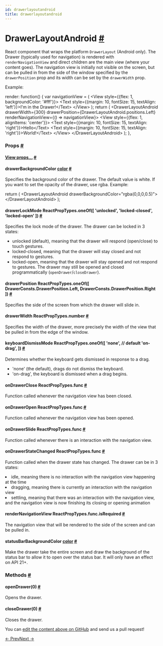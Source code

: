 ```yaml
---
id: drawerlayoutandroid
title: drawerlayoutandroid
---
```

<a id="content"></a><h1><a class="anchor" name="drawerlayoutandroid"></a>DrawerLayoutAndroid <a class="hash-link" href="docs/drawerlayoutandroid.html#drawerlayoutandroid">#</a></h1><div><div><p>React component that wraps the platform <code>DrawerLayout</code> (Android only). The
Drawer (typically used for navigation) is rendered with <code>renderNavigationView</code>
and direct children are the main view (where your content goes). The navigation
view is initially not visible on the screen, but can be pulled in from the
side of the window specified by the <code>drawerPosition</code> prop and its width can
be set by the <code>drawerWidth</code> prop.</p><p>Example:</p><div class="prism language-javascript">render<span class="token punctuation">:</span> <span class="token keyword">function</span><span class="token punctuation">(</span><span class="token punctuation">)</span> <span class="token punctuation">{</span>
  <span class="token keyword">var</span> navigationView <span class="token operator">=</span> <span class="token punctuation">(</span>
    &lt;View style<span class="token operator">=</span><span class="token punctuation">{</span><span class="token punctuation">{</span>flex<span class="token punctuation">:</span> <span class="token number">1</span><span class="token punctuation">,</span> backgroundColor<span class="token punctuation">:</span> <span class="token string">'#fff'</span><span class="token punctuation">}</span><span class="token punctuation">}</span><span class="token operator">&gt;</span>
      &lt;Text style<span class="token operator">=</span><span class="token punctuation">{</span><span class="token punctuation">{</span>margin<span class="token punctuation">:</span> <span class="token number">10</span><span class="token punctuation">,</span> fontSize<span class="token punctuation">:</span> <span class="token number">15</span><span class="token punctuation">,</span> textAlign<span class="token punctuation">:</span> <span class="token string">'left'</span><span class="token punctuation">}</span><span class="token punctuation">}</span><span class="token operator">&gt;</span>I'm <span class="token keyword">in</span> the Drawer<span class="token operator">!</span>&lt;<span class="token operator">/</span>Text<span class="token operator">&gt;</span>
    &lt;<span class="token operator">/</span>View<span class="token operator">&gt;</span>
  <span class="token punctuation">)</span><span class="token punctuation">;</span>
  <span class="token keyword">return</span> <span class="token punctuation">(</span>
    &lt;DrawerLayoutAndroid
      drawerWidth<span class="token operator">=</span><span class="token punctuation">{</span><span class="token number">300</span><span class="token punctuation">}</span>
      drawerPosition<span class="token operator">=</span><span class="token punctuation">{</span>DrawerLayoutAndroid<span class="token punctuation">.</span>positions<span class="token punctuation">.</span>Left<span class="token punctuation">}</span>
      renderNavigationView<span class="token operator">=</span><span class="token punctuation">{</span><span class="token punctuation">(</span><span class="token punctuation">)</span> <span class="token operator">=</span><span class="token operator">&gt;</span> navigationView<span class="token punctuation">}</span><span class="token operator">&gt;</span>
      &lt;View style<span class="token operator">=</span><span class="token punctuation">{</span><span class="token punctuation">{</span>flex<span class="token punctuation">:</span> <span class="token number">1</span><span class="token punctuation">,</span> alignItems<span class="token punctuation">:</span> <span class="token string">'center'</span><span class="token punctuation">}</span><span class="token punctuation">}</span><span class="token operator">&gt;</span>
        &lt;Text style<span class="token operator">=</span><span class="token punctuation">{</span><span class="token punctuation">{</span>margin<span class="token punctuation">:</span> <span class="token number">10</span><span class="token punctuation">,</span> fontSize<span class="token punctuation">:</span> <span class="token number">15</span><span class="token punctuation">,</span> textAlign<span class="token punctuation">:</span> <span class="token string">'right'</span><span class="token punctuation">}</span><span class="token punctuation">}</span><span class="token operator">&gt;</span>Hello&lt;<span class="token operator">/</span>Text<span class="token operator">&gt;</span>
        &lt;Text style<span class="token operator">=</span><span class="token punctuation">{</span><span class="token punctuation">{</span>margin<span class="token punctuation">:</span> <span class="token number">10</span><span class="token punctuation">,</span> fontSize<span class="token punctuation">:</span> <span class="token number">15</span><span class="token punctuation">,</span> textAlign<span class="token punctuation">:</span> <span class="token string">'right'</span><span class="token punctuation">}</span><span class="token punctuation">}</span><span class="token operator">&gt;</span>World<span class="token operator">!</span>&lt;<span class="token operator">/</span>Text<span class="token operator">&gt;</span>
      &lt;<span class="token operator">/</span>View<span class="token operator">&gt;</span>
    &lt;<span class="token operator">/</span>DrawerLayoutAndroid<span class="token operator">&gt;</span>
  <span class="token punctuation">)</span><span class="token punctuation">;</span>
<span class="token punctuation">}</span><span class="token punctuation">,</span></div></div><h3><a class="anchor" name="props"></a>Props <a class="hash-link" href="docs/drawerlayoutandroid.html#props">#</a></h3><div class="props"><div class="prop"><h4 class="propTitle"><a class="anchor" name="view"></a><a href="docs/view.html#props">View props...</a> <a class="hash-link" href="docs/drawerlayoutandroid.html#view">#</a></h4></div><div class="prop"><h4 class="propTitle"><a class="anchor" name="drawerbackgroundcolor"></a>drawerBackgroundColor <span class="propType"><a href="docs/colors.html">color</a></span> <a class="hash-link" href="docs/drawerlayoutandroid.html#drawerbackgroundcolor">#</a></h4><div><p>Specifies the background color of the drawer. The default value is white.
If you want to set the opacity of the drawer, use rgba. Example:</p><div class="prism language-javascript"><span class="token keyword">return</span> <span class="token punctuation">(</span>
  &lt;DrawerLayoutAndroid drawerBackgroundColor<span class="token operator">=</span><span class="token string">"rgba(0,0,0,0.5)"</span><span class="token operator">&gt;</span>
  &lt;<span class="token operator">/</span>DrawerLayoutAndroid<span class="token operator">&gt;</span>
<span class="token punctuation">)</span><span class="token punctuation">;</span></div></div></div><div class="prop"><h4 class="propTitle"><a class="anchor" name="drawerlockmode"></a>drawerLockMode <span class="propType">ReactPropTypes.oneOf([
  'unlocked',
  'locked-closed',
  'locked-open'
])</span> <a class="hash-link" href="docs/drawerlayoutandroid.html#drawerlockmode">#</a></h4><div><p>Specifies the lock mode of the drawer. The drawer can be locked in 3 states:
- unlocked (default), meaning that the drawer will respond (open/close) to touch gestures.
- locked-closed, meaning that the drawer will stay closed and not respond to gestures.
- locked-open, meaning that the drawer will stay opened and not respond to gestures.
The drawer may still be opened and closed programmatically (<code>openDrawer</code>/<code>closeDrawer</code>).</p></div></div><div class="prop"><h4 class="propTitle"><a class="anchor" name="drawerposition"></a>drawerPosition <span class="propType">ReactPropTypes.oneOf([
  DrawerConsts.DrawerPosition.Left,
  DrawerConsts.DrawerPosition.Right
])</span> <a class="hash-link" href="docs/drawerlayoutandroid.html#drawerposition">#</a></h4><div><p>Specifies the side of the screen from which the drawer will slide in.</p></div></div><div class="prop"><h4 class="propTitle"><a class="anchor" name="drawerwidth"></a>drawerWidth <span class="propType">ReactPropTypes.number</span> <a class="hash-link" href="docs/drawerlayoutandroid.html#drawerwidth">#</a></h4><div><p>Specifies the width of the drawer, more precisely the width of the view that be pulled in
from the edge of the window.</p></div></div><div class="prop"><h4 class="propTitle"><a class="anchor" name="keyboarddismissmode"></a>keyboardDismissMode <span class="propType">ReactPropTypes.oneOf([
  'none', // default
  'on-drag',
])</span> <a class="hash-link" href="docs/drawerlayoutandroid.html#keyboarddismissmode">#</a></h4><div><p>Determines whether the keyboard gets dismissed in response to a drag.
  - 'none' (the default), drags do not dismiss the keyboard.
  - 'on-drag', the keyboard is dismissed when a drag begins.</p></div></div><div class="prop"><h4 class="propTitle"><a class="anchor" name="ondrawerclose"></a>onDrawerClose <span class="propType">ReactPropTypes.func</span> <a class="hash-link" href="docs/drawerlayoutandroid.html#ondrawerclose">#</a></h4><div><p>Function called whenever the navigation view has been closed.</p></div></div><div class="prop"><h4 class="propTitle"><a class="anchor" name="ondraweropen"></a>onDrawerOpen <span class="propType">ReactPropTypes.func</span> <a class="hash-link" href="docs/drawerlayoutandroid.html#ondraweropen">#</a></h4><div><p>Function called whenever the navigation view has been opened.</p></div></div><div class="prop"><h4 class="propTitle"><a class="anchor" name="ondrawerslide"></a>onDrawerSlide <span class="propType">ReactPropTypes.func</span> <a class="hash-link" href="docs/drawerlayoutandroid.html#ondrawerslide">#</a></h4><div><p>Function called whenever there is an interaction with the navigation view.</p></div></div><div class="prop"><h4 class="propTitle"><a class="anchor" name="ondrawerstatechanged"></a>onDrawerStateChanged <span class="propType">ReactPropTypes.func</span> <a class="hash-link" href="docs/drawerlayoutandroid.html#ondrawerstatechanged">#</a></h4><div><p>Function called when the drawer state has changed. The drawer can be in 3 states:
- idle, meaning there is no interaction with the navigation view happening at the time
- dragging, meaning there is currently an interaction with the navigation view
- settling, meaning that there was an interaction with the navigation view, and the
navigation view is now finishing its closing or opening animation</p></div></div><div class="prop"><h4 class="propTitle"><a class="anchor" name="rendernavigationview"></a>renderNavigationView <span class="propType">ReactPropTypes.func.isRequired</span> <a class="hash-link" href="docs/drawerlayoutandroid.html#rendernavigationview">#</a></h4><div><p>The navigation view that will be rendered to the side of the screen and can be pulled in.</p></div></div><div class="prop"><h4 class="propTitle"><a class="anchor" name="statusbarbackgroundcolor"></a>statusBarBackgroundColor <span class="propType"><a href="docs/colors.html">color</a></span> <a class="hash-link" href="docs/drawerlayoutandroid.html#statusbarbackgroundcolor">#</a></h4><div><p>Make the drawer take the entire screen and draw the background of the
status bar to allow it to open over the status bar. It will only have an
effect on API 21+.</p></div></div></div><span><h3><a class="anchor" name="methods"></a>Methods <a class="hash-link" href="docs/drawerlayoutandroid.html#methods">#</a></h3><div class="props"><div class="prop"><h4 class="methodTitle"><a class="anchor" name="opendrawer"></a>openDrawer<span class="methodType">(0)</span> <a class="hash-link" href="docs/drawerlayoutandroid.html#opendrawer">#</a></h4><div><p>Opens the drawer.</p></div></div><div class="prop"><h4 class="methodTitle"><a class="anchor" name="closedrawer"></a>closeDrawer<span class="methodType">(0)</span> <a class="hash-link" href="docs/drawerlayoutandroid.html#closedrawer">#</a></h4><div><p>Closes the drawer.</p></div></div></div></span></div><p class="edit-page-block">You can <a target="_blank" href="https://github.com/facebook/react-native/blob/master/Libraries/Components/DrawerAndroid/DrawerLayoutAndroid.android.js">edit the content above on GitHub</a> and send us a pull request!</p><div class="docs-prevnext"><a class="docs-prev" href="docs/datepickerios.html#content">← Prev</a><a class="docs-next" href="docs/image.html#content">Next →</a></div>
